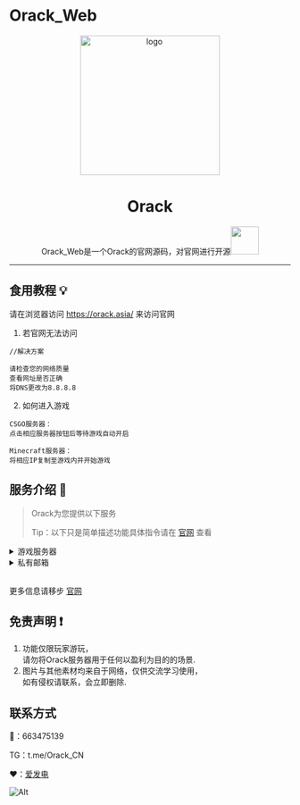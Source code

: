 # Orack_Web
<div align="center">
<img src="https://orack-cdn-1314006789.cos.ap-beijing.myqcloud.com/images/logo/logo.png" alt="logo" width = "250">
<br>
<h1>Orack</h1>

Orack_Web是一个Orack的官网源码，对官网进行开源<img src="https://media.giphy.com/media/mGcNjsfWAjY5AEZNw6/giphy.gif" width="50">
<br>


</div>

---

## 食用教程 💡

请在浏览器访问 https://orack.asia/ 来访问官网<br>

1. 若官网无法访问
```
//解决方案

请检查您的网络质量
查看网址是否正确
将DNS更改为8.8.8.8
```

2. 如何进入游戏

```
CSGO服务器：
点击相应服务器按钮后等待游戏自动开启

Minecraft服务器：
将相应IP复制至游戏内并开始游戏
```

## 服务介绍 📖

> Orack为您提供以下服务
>
> Tip：以下只是简单描述功能具体指令请在 [官网](https://orack.asia/) 查看
<details>
  <summary>游戏服务器</summary>

- [x] CSGO 55服务器

- [x] CSGO 死斗服务器

- [x] Minecraft小游戏服务器

- [x] Minecraft生存服务器


Tip：具体请在 [官网](https://orack.asia/) 查看
  </details>

<details>
  <summary>私有邮箱</summary>

- [x] 私有邮箱域名

- [x] 100% 隐私收发邮件

- [x] 可在任意邮箱平台使用

- [x] 更方便的管理邮件



</details>




<br>

更多信息请移步 [官网](https://orack.asia/)

<!--
## 特别鸣谢 ❤️

- [服务器提供商-腾讯云](https://cloud.tencent.com/)
- [Github](https://github.com/zCN24)
- [Yunzai-Bot](https://gitee.com/Le-niao/Yunzai-Bot)
- [VAPECC小游戏服务器](https://github.com/zCN24)

-->
<!--
### 贡献者 ✨

[![Admin](https://img.shields.io/badge/Adminstrator-10-orange.svg?style=flat-square)](#contributors-)
感谢这些了不起的人:

<table>
  <tbody>
    <tr>
      <td align="center" valign="top" width="14.28%"><a href="https://github.com/zCN24"><img src="https://orack-cdn-1314006789.cos.ap-beijing.myqcloud.com/images/tx1.jpg" width="100px;" alt="24"/><br /><sub><b>24</b></sub></a><br /><a href="https://github.com/zCN24" title="Idea & Code">💻</a></td>
      <td align="center" valign="top" width="14.28%"><a href="https://github.com/zCN24"><img src="https://orack-cdn-1314006789.cos.ap-beijing.myqcloud.comimages/tx2.jpg" width="100px;" alt="CC"/><br /><sub><b>CC_OvO</b></sub></a><br /><a href="https://github.com/zCN24" title="Code & Moeny">💻</a></td>
      <td align="center" valign="top" width="14.28%"><a href="https://github.com/zCN24"><img src="https://orack.asia/images/tx3.jpg" width="100px;" alt="11"/><br /><sub><b>11.</b></sub></a><br /><a href="#ideas-Georgebillion" title="Idea & Moeny">💻</a></td>
      <td align="center" valign="top" width="14.28%"><a href="https://github.com/zCN24"><img src="https://orack.asia/images/tx6.jpg" width="100px;" alt="梦梦"/><br /><sub><b>私の夢を見る</b></sub></a><br /><a href="#ideas-xfdown" title="Idea & Moeny">💴</a></td>
      <td align="center" valign="top" width="14.28%"><a href="https://github.com/zCN24"><img src="https://orack.asia/images/tx5.jpg" width="100px;" alt="lxd"/><br /><sub><b>刘信达</b></sub></a><br /><a href="https://github.com/yeyang52/yenai-plugin/commits?author=liuzj288" title="Idea & Moeny">💴</a></td>
    </tr>
  </tbody>
</table>


<!-- markdownlint-restore -->
<!-- prettier-ignore-end -->

<!-- ALL-CONTRIBUTORS-LIST:END -->



## 免责声明 ❗

1. 功能仅限玩家游玩，<br>请勿将Orack服务器用于任何以盈利为目的的场景.
2. 图片与其他素材均来自于网络，仅供交流学习使用，<br>如有侵权请联系，会立即删除.

## 联系方式 

🐧：663475139

TG：t.me/Orack_CN

❤️：[爱发电](https://afdian.net/a/zCN24)

![Alt](https://repobeats.axiom.co/api/embed/4846ee762f10ace4304d4d3f628f63ab3eaf50ce.svg "Repobeats analytics image")
